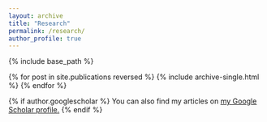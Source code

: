 ```yaml
---
layout: archive
title: "Research"
permalink: /research/
author_profile: true
---
```


{% include base_path %}

{% for post in site.publications reversed %}
  {% include archive-single.html %}
{% endfor %}

{% if author.googlescholar %}
  You can also find my articles on <u><a href="{{author.googlescholar}}">my Google Scholar profile</a>.</u>
{% endif %}
